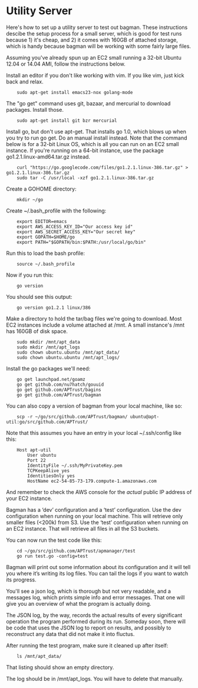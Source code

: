 # Utility Server

Here's how to set up a utility server to test out bagman. These
instructions descibe the setup process for a small server, which is
good for test runs because 1) it's cheap, and 2) it comes with 160GB
of attached storage, which is handy because bagman will be working
with some fairly large files.

Assuming you've already spun up an EC2 small running a 32-bit Ubuntu
12.04 or 14.04 AMI, follow the instructions below.

Install an editor if you don't like working with vim. If you like vim,
just kick back and relax.

```
	sudo apt-get install emacs23-nox golang-mode
```

The "go get" command uses git, bazaar, and mercurial to download
packages.  Install those.

```
	sudo apt-get install git bzr mercurial
```

Install go, but don't use apt-get. That installs go 1.0, which blows
up when you try to run go get. Do an manual install instead. Note that
the command below is for a 32-bit Linux OS, which is all you can run
on an EC2 small instance. If you're running on a 64-bit instance, use
the package go1.2.1.linux-amd64.tar.gz instead.

```
	curl "https://go.googlecode.com/files/go1.2.1.linux-386.tar.gz" > go1.2.1.linux-386.tar.gz
	sudo tar -C /usr/local -xzf go1.2.1.linux-386.tar.gz
```

Create a GOHOME directory:

```
	mkdir ~/go
```

Create ~/.bash_profile with the following:

```
	export EDITOR=emacs
	export AWS_ACCESS_KEY_ID="Our access key id"
	export AWS_SECRET_ACCESS_KEY="Our secret key"
	export GOPATH=$HOME/go
	export PATH="$GOPATH/bin:$PATH:/usr/local/go/bin"
```

Run this to load the bash profile:

```
	source ~/.bash_profile
```

Now if you run this:

```
	go version
```

You should see this output:

```
	go version go1.2.1 linux/386
```

Make a directory to hold the tar/bag files we're going to
download. Most EC2 instances include a volume attached at /mnt. A
small instance's /mnt has 160GB of disk space.

```
	sudo mkdir /mnt/apt_data
	sudo mkdir /mnt/apt_logs
	sudo chown ubuntu.ubuntu /mnt/apt_data/
	sudo chown ubuntu.ubuntu /mnt/apt_logs/
```

Install the go packages we'll need:

```
	go get launchpad.net/goamz
	go get github.com/nu7hatch/gouuid
	go get github.com/APTrust/bagins
	go get github.com/APTrust/bagman
```

You can also copy a version of bagman from your local machine, like
so:

```
	scp -r ~/go/src/github.com/APTrust/bagman/ ubuntu@apt-util:go/src/github.com/APTrust/
```

Note that this assumes you have an entry in your local ~/.ssh/config
like this:

```
	Host apt-util
		User ubuntu
		Port 22
		IdentityFile ~/.ssh/MyPrivateKey.pem
		TCPKeepAlive yes
		IdentitiesOnly yes
		HostName ec2-54-85-73-179.compute-1.amazonaws.com
```

And remember to check the AWS console for the *actual* public IP
address of your EC2 instance.

Bagman has a ‘dev’ configuration and a ‘test’ configuration. Use the
dev configuration when running on your local machine. This will
retrieve only smaller files (<200k) from S3. Use the ‘test’
configuration when running on an EC2 instance. That will retrieve all
files in all the S3 buckets.

You can now run the test code like this:

```
	cd ~/go/src/github.com/APTrust/apmanager/test
	go run test.go -config=test
```

Bagman will print out some information about its configuration and it
will tell you where it’s writing its log files. You can tail the logs
if you want to watch its progress.

You'll see a json log, which is thorough but not very readable, and
a messages log, which prints simple info and error messages. That
one will give you an overview of what the program is actually
doing.

The JSON log, by the way, records the actual results of every
significant operation the program performed during its run. Someday
soon, there will be code that uses the JSON log to report on results,
and possibly to reconstruct any data that did not make it into
fluctus.

After running the test program, make sure it cleaned up after itself:

```
	ls /mnt/apt_data/
```

That listing should show an empty directory.

The log should be in /mnt/apt_logs. You will have to delete that
manually.
